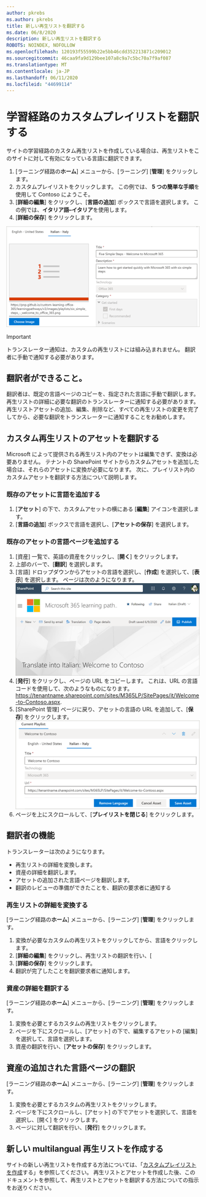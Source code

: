 ```yaml
---
author: pkrebs
ms.author: pkrebs
title: 新しい再生リストを翻訳する
ms.date: 06/8/2020
description: 新しい再生リストを翻訳する
ROBOTS: NOINDEX, NOFOLLOW
ms.openlocfilehash: 120193f55599b22e5bb46cdd352213871c209012
ms.sourcegitcommit: 46caa9fa9d129bee107a8c9a7c5bc70a7f9af087
ms.translationtype: MT
ms.contentlocale: ja-JP
ms.lasthandoff: 06/11/2020
ms.locfileid: "44699114"
---
```

# <a name="translate-a-learning-pathways-custom-playlist"></a>学習経路のカスタムプレイリストを翻訳する
サイトの学習経路のカスタム再生リストを作成している場合は、再生リストをこのサイトに対して有効になっている言語に翻訳できます。

1.  [ラーニング経路の**ホーム**] メニューから、[ラーニング] [**管理**] をクリックします。 
2.  カスタムプレイリストをクリックします。 この例では、 **5 つの簡単な手順**を使用して Contoso にようこそ。 
3.  [**詳細の編集**] をクリックし、[**言語の追加**] ボックスで言語を選択します。 この例では、**イタリア語–イタリア**を使用します。 
5.  [**詳細の保存**] をクリックします。 

![custom_update_ml_pldetail.png](media/custom_update_ml_pldetail.png)

> [!IMPORTANT]
> トランスレーター通知は、カスタムの再生リストには組み込まれません。 翻訳者に手動で通知する必要があります。 

## <a name="what-does-a-translator-do"></a>翻訳者ができること。
翻訳者は、既定の言語ページのコピーを、指定された言語に手動で翻訳します。 再生リストの詳細に必要な翻訳のトランスレーターに通知する必要があります。 再生リストアセットの追加、編集、削除など、すべての再生リストの変更を完了してから、必要な翻訳をトランスレーターに通知することをお勧めします。

## <a name="translate-the-assets-in-the-custom-playlist"></a>カスタム再生リストのアセットを翻訳する
Microsoft によって提供される再生リスト内のアセットは編集できず、変換は必要ありません。 テナントの SharePoint サイトからカスタムアセットを追加した場合は、それらのアセットに変換が必要になります。 次に、プレイリスト内のカスタムアセットを翻訳する方法について説明します。

### <a name="add-a-language-for-an-existing-asset"></a>既存のアセットに言語を追加する
1. [**アセット**] の下で、カスタムアセットの横にある [**編集**] アイコンを選択します。 
2. [**言語の追加**] ボックスで言語を選択し、[**アセットの保存**] を選択します。

### <a name="add-a-language-page-for-an-existing-asset"></a>既存のアセットの言語ページを追加する
1. [資産] 一覧で、英語の資産をクリックし、[**開く**] をクリックします。
2. 上部のバーで、[**翻訳**] を選択します。
3. [言語] ドロップダウンからアセットの言語を選択し、[**作成**] を選択して、[**表示**] を選択します。 ページは次のようになります。 
![custom_update_ml_transcusplpage.png](media/custom_update_ml_transcusplpage.png)
4. [**発行**] をクリックし、ページの URL をコピーします。 これは、URL の言語コードを使用して、次のようなものになります。
https://tenantname.sharepoint.com/sites/M365LP/SitePages/it/Welcome-to-Contoso.aspx.
5. [SharePoint 管理] ページに戻り、アセットの言語の URL を追加して、[**保存**] をクリックします。 
![custom_update_ml_transcusplurl.png](media/custom_update_ml_transcusplurl.png)
6.  ページを上にスクロールして、[**プレイリストを閉じる**] をクリックします。

## <a name="what-the-translator-does"></a>翻訳者の機能
トランスレーターは次のようになります。
- 再生リストの詳細を変換します。
- 資産の詳細を翻訳します。
- アセットの追加された言語ページを翻訳します。
- 翻訳のレビューの準備ができたことを、翻訳の要求者に通知する

### <a name="translate-playlist-details"></a>再生リストの詳細を変換する
[ラーニング経路の**ホーム**] メニューから、[ラーニング] [**管理**] をクリックします。 
1. 変換が必要なカスタムの再生リストをクリックしてから、言語をクリックします。 
2. [**詳細の編集**] をクリックし、再生リストの翻訳を行い、[ 
3. [**詳細の保存**] をクリックします。 
4. 翻訳が完了したことを翻訳要求者に通知します。 

### <a name="translate-asset-details"></a>資産の詳細を翻訳する
[ラーニング経路の**ホーム**] メニューから、[ラーニング] [**管理**] をクリックします。 
1. 変換を必要とするカスタムの再生リストをクリックします。 
2. ページを下にスクロールし、[アセット] の下で、編集するアセットの [編集] を選択して、言語を選択します。 
3. 資産の翻訳を行い、[**アセットの保存**] をクリックします。  

## <a name="translate-the-added-language-page-for-the-asset"></a>資産の追加された言語ページの翻訳
[ラーニング経路の**ホーム**] メニューから、[ラーニング] [**管理**] をクリックします。 
1. 変換を必要とするカスタムの再生リストをクリックします。 
2. ページを下にスクロールし、[アセット] の下でアセットを選択して、言語を選択し、[開く] をクリックします。 
3. ページに対して翻訳を行い、[**発行**] をクリックします。  

## <a name="create-a-new-multilangual-playlist"></a>新しい multilangual 再生リストを作成する
サイトの新しい再生リストを作成する方法については、「[カスタムプレイリストを作成](custom_createnewplaylist.md)する」を参照してください。 再生リストとアセットを作成した後、このドキュメントを参照して、再生リストとアセットを翻訳する方法についての指示をお送りください。 